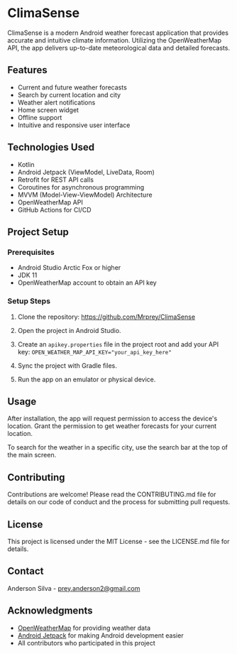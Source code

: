 # ClimaSense

ClimaSense is a modern Android weather forecast application that provides accurate and intuitive climate information. Utilizing the OpenWeatherMap API, the app delivers up-to-date meteorological data and detailed forecasts.

## Features

- Current and future weather forecasts
- Search by current location and city
- Weather alert notifications
- Home screen widget
- Offline support
- Intuitive and responsive user interface

## Technologies Used

- Kotlin
- Android Jetpack (ViewModel, LiveData, Room)
- Retrofit for REST API calls
- Coroutines for asynchronous programming
- MVVM (Model-View-ViewModel) Architecture
- OpenWeatherMap API
- GitHub Actions for CI/CD

## Project Setup

### Prerequisites

- Android Studio Arctic Fox or higher
- JDK 11
- OpenWeatherMap account to obtain an API key

### Setup Steps

1. Clone the repository: https://github.com/Mrprey/ClimaSense

2. Open the project in Android Studio.

3. Create an `apikey.properties` file in the project root and add your API key: `OPEN_WEATHER_MAP_API_KEY="your_api_key_here"`

4. Sync the project with Gradle files.

5. Run the app on an emulator or physical device.

## Usage

After installation, the app will request permission to access the device's location. Grant the permission to get weather forecasts for your current location.

To search for the weather in a specific city, use the search bar at the top of the main screen.

## Contributing

Contributions are welcome! Please read the CONTRIBUTING.md file for details on our code of conduct and the process for submitting pull requests.

## License

This project is licensed under the MIT License - see the LICENSE.md file for details.

## Contact

Anderson Silva - prey.anderson2@gmail.com

## Acknowledgments

- [OpenWeatherMap](https://openweathermap.org/) for providing weather data
- [Android Jetpack](https://developer.android.com/jetpack) for making Android development easier
- All contributors who participated in this project
